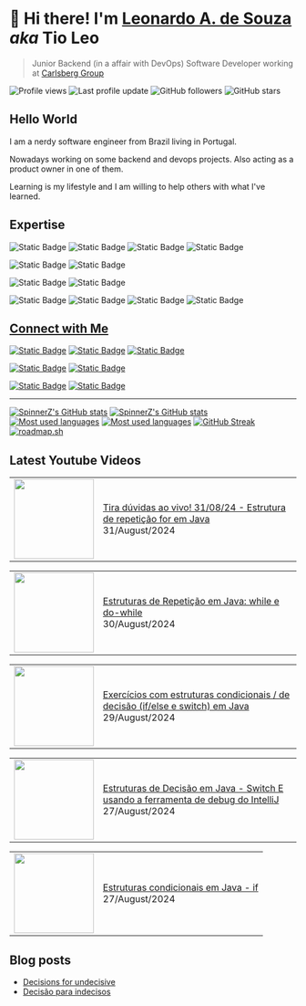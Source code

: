 # 👋 Hi there! I'm **[Leonardo A. de Souza](https://linktr.ee/lsouza)** _aka_ **Tio Leo**

> Junior Backend (in a affair with DevOps) Software Developer working at [Carlsberg Group](https://www.carlsberggroup.com/)

![Profile views](https://komarev.com/ghpvc/?username=SpinnerZ&style=plastic&label=profile+views)
![Last profile update](https://img.shields.io/github/last-commit/spinnerz/SpinnerZ/main?style=plastic&label=last+profile+update)
![GitHub followers](https://img.shields.io/github/followers/SpinnerZ?label=followers&style=plastic)
![GitHub stars](https://img.shields.io/github/stars/spinnerz?style=plastic)

## Hello World 

I am a nerdy software engineer from Brazil living in Portugal.

Nowadays working on some backend and devops projects. Also acting as a product owner in one of them.

Learning is my lifestyle and I am willing to help others with what I've learned.

## Expertise

![Static Badge](https://img.shields.io/badge/java-%23007396?style=for-the-badge&logo=openjdk)
![Static Badge](https://img.shields.io/badge/spring_boot-%23ffffff?style=for-the-badge&logo=springboot)
![Static Badge](https://img.shields.io/badge/oracle_sql-%23F80000?style=for-the-badge&logo=oracle)
![Static Badge](https://img.shields.io/badge/mongo_db-%23ffffff?style=for-the-badge&logo=mongodb)

![Static Badge](https://img.shields.io/badge/go-dagger-%23ffffff?style=for-the-badge&logo=go)
![Static Badge](https://img.shields.io/badge/docker-%23ffffff?style=for-the-badge&logo=docker)

![Static Badge](https://img.shields.io/badge/aws-fargate-%23FF9900?style=for-the-badge&logo=awsfargate)
![Static Badge](https://img.shields.io/badge/aws-ecs-%23FF9900?style=for-the-badge&logo=amazonecs)

![Static Badge](https://img.shields.io/badge/git-%23efefe7?style=for-the-badge&logo=git)
![Static Badge](https://img.shields.io/badge/github-%23181717?style=for-the-badge&logo=github)
![Static Badge](https://img.shields.io/badge/github_actions-%230a0c10?style=for-the-badge&logo=githubactions)
![Static Badge](https://img.shields.io/badge/github_copilot-%23000000?style=for-the-badge&logo=githubcopilot)

## [Connect with Me](https://linktr.ee/lsouza)

[![Static Badge](https://img.shields.io/badge/linkedin-%230A66C2?style=for-the-badge&logo=linkedin)](https://www.linkedin.com/in/lsouza42/)
[![Static Badge](https://img.shields.io/badge/hashnode-%232962FF?style=for-the-badge&logo=hashnode)]([leonardo.a.a.souza@outlook.com](https://hashnode.com/@TioLeo))
[![Static Badge](https://img.shields.io/badge/roadmap.sh-%23000000?style=for-the-badge&logo=roadmapdotsh)](https://roadmap.sh/u/tioleo)


[![Static Badge](https://img.shields.io/badge/telegram-%2326A5E4?style=for-the-badge&logo=telegram)](https://t.me/spinnerz)
[![Static Badge](https://img.shields.io/badge/steam-%23000000?style=for-the-badge&logo=steam)](https://steamcommunity.com/id/LeoSpinner/)

[![Static Badge](https://img.shields.io/badge/youtube-%23FF0000?style=for-the-badge&logo=youtube)](https://www.youtube.com/@TioLeoExplica)
[![Static Badge](https://img.shields.io/badge/interview-in_portuguese-%23FF0000?style=for-the-badge&logo=youtube)](https://www.youtube.com/live/eneKdQjTysY)

---

[![SpinnerZ's GitHub stats](https://github-readme-stats-three-wheat-85.vercel.app/api?username=SpinnerZ&count_private=true&show_icons=true&hide_rank=true&theme=shadow_green#gh-light-mode-only)](https://github.com/anuraghazra/github-readme-stats#gh-light-mode-only)
[![SpinnerZ's GitHub stats](https://github-readme-stats-three-wheat-85.vercel.app/api?username=SpinnerZ&count_private=true&show_icons=true&hide_rank=true&theme=aura_dark#gh-dark-mode-only)](https://github.com/anuraghazra/github-readme-stats#gh-dark-mode-only)
[![Most used languages](https://github-readme-stats-three-wheat-85.vercel.app/api/top-langs/?username=SpinnerZ&layout=compact&theme=shadow_green#gh-light-mode-only)](https://github.com/anuraghazra/github-readme-stats#gh-light-mode-only)
[![Most used languages](https://github-readme-stats-three-wheat-85.vercel.app/api/top-langs/?username=SpinnerZ&layout=compact&theme=aura_dark#gh-dark-mode-only)](https://github.com/anuraghazra/github-readme-stats#gh-dark-mode-only)
[![GitHub Streak](https://streak-stats.demolab.com?user=spinnerz&theme=github-dark-dimmed&date_format=j%20M%5B%20Y%5D&mode=weekly)](https://git.io/streak-stats)
[![roadmap.sh](https://roadmap.sh/card/wide/643ef817e272577374919c98?variant=dark&roadmaps=java%2Cdocker%2Cbackend%2Cgolang)](https://roadmap.sh)

## Latest Youtube Videos

<!-- YOUTUBE-VIDEOS:START --><table><tr><td><a href="https://www.youtube.com/watch?v=askbww5Yhtg"><img width="140px" src="http://img.youtube.com/vi/askbww5Yhtg/maxresdefault.jpg"></a></td>
<td><a href="https://www.youtube.com/watch?v=askbww5Yhtg">Tira dúvidas ao vivo! 31/08/24 - Estrutura de repetição for em Java</a><br/>31/August/2024</td></tr></table>
<table><tr><td><a href="https://www.youtube.com/watch?v=X1x70xdaTA8"><img width="140px" src="http://img.youtube.com/vi/X1x70xdaTA8/maxresdefault.jpg"></a></td>
<td><a href="https://www.youtube.com/watch?v=X1x70xdaTA8">Estruturas de Repetição em Java: while e do-while</a><br/>30/August/2024</td></tr></table>
<table><tr><td><a href="https://www.youtube.com/watch?v=IE3tOaTkAqI"><img width="140px" src="http://img.youtube.com/vi/IE3tOaTkAqI/maxresdefault.jpg"></a></td>
<td><a href="https://www.youtube.com/watch?v=IE3tOaTkAqI">Exercícios com estruturas condicionais / de decisão &lpar;if/else e switch&rpar; em Java</a><br/>29/August/2024</td></tr></table>
<table><tr><td><a href="https://www.youtube.com/watch?v=-5P3OQc6u1A"><img width="140px" src="http://img.youtube.com/vi/-5P3OQc6u1A/maxresdefault.jpg"></a></td>
<td><a href="https://www.youtube.com/watch?v=-5P3OQc6u1A">Estruturas de Decisão em Java - Switch E usando a ferramenta de debug do IntelliJ</a><br/>27/August/2024</td></tr></table>
<table><tr><td><a href="https://www.youtube.com/watch?v=mW0x_V_56hI"><img width="140px" src="http://img.youtube.com/vi/mW0x_V_56hI/maxresdefault.jpg"></a></td>
<td><a href="https://www.youtube.com/watch?v=mW0x_V_56hI">Estruturas condicionais em Java - if</a><br/>27/August/2024</td></tr></table>
<!-- YOUTUBE-VIDEOS:END -->

## Blog posts

<!-- BLOG-POST-LIST:START -->
- [Decisions for undecisive](https://catimboleo.hashnode.dev/decisions-for-undecisive)
- [Decisão para indecisos](https://catimboleo.hashnode.dev/decisao-para-indecisos)
<!-- BLOG-POST-LIST:END -->